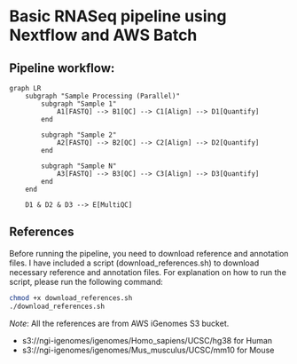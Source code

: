 # Basic RNASeq pipeline using Nextflow and AWS Batch

## Pipeline workflow:
```mermaid
graph LR
    subgraph "Sample Processing (Parallel)"
        subgraph "Sample 1"
            A1[FASTQ] --> B1[QC] --> C1[Align] --> D1[Quantify]
        end
        
        subgraph "Sample 2"
            A2[FASTQ] --> B2[QC] --> C2[Align] --> D2[Quantify]
        end
        
        subgraph "Sample N"
            A3[FASTQ] --> B3[QC] --> C3[Align] --> D3[Quantify]
        end
    end
    
    D1 & D2 & D3 --> E[MultiQC]
```

## References
Before running the pipeline, you need to download reference and annotation files. 
I have included a script (download_references.sh) to download necessary reference and annotation files. For explanation on how to run the script, please run the following command:
```Bash 
chmod +x download_references.sh
./download_references.sh 
```
*Note*:
All the references are from AWS iGenomes S3 bucket.
- s3://ngi-igenomes/igenomes/Homo_sapiens/UCSC/hg38 for Human
- s3://ngi-igenomes/igenomes/Mus_musculus/UCSC/mm10 for Mouse

